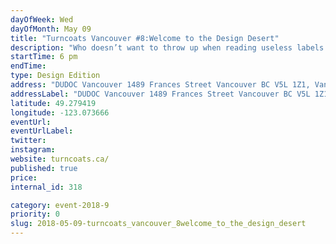 ```yaml
---
dayOfWeek: Wed
dayOfMonth: May 09
title: "Turncoats Vancouver #8:Welcome to the Design Desert"
description: "Who doesn’t want to throw up when reading useless labels like “most liveable city”, “greenest city”, or “hotspot for sustainable design”? Nothing can cover up the harsh reality: If not for its famed geography and picturesque surroundings, Vancouver would be a third or fourth tier city. Where are the buildings and public spaces that are artful, intelligent and innovative? Where are the ideas? Design isn’t valued here. We’re thirsty for an oasis in this design desert!"
startTime: 6 pm 
endTime: 
type: Design Edition
address: "DUDOC Vancouver 1489 Frances Street Vancouver BC V5L 1Z1, Vancouver, BC, Canada"
addressLabel: "DUDOC Vancouver 1489 Frances Street Vancouver BC V5L 1Z1"
latitude: 49.279419
longitude: -123.073666
eventUrl: 
eventUrlLabel: 
twitter: 
instagram: 
website: turncoats.ca/
published: true
price: 
internal_id: 318

category: event-2018-9
priority: 0
slug: 2018-05-09-turncoats_vancouver_8welcome_to_the_design_desert
---
```


